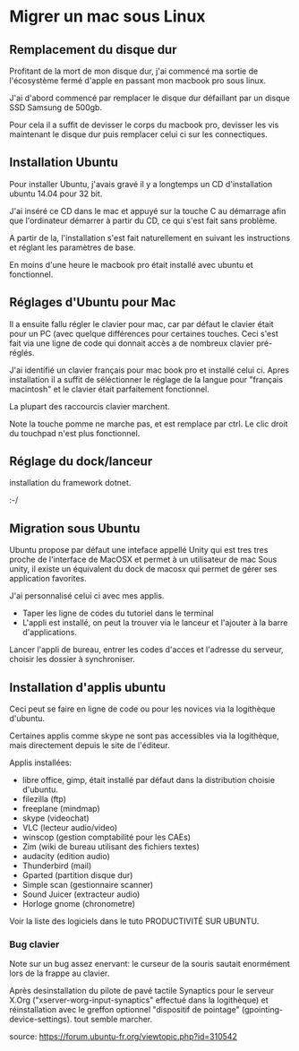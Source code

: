 # Migrer un mac sous Linux

## Remplacement du disque dur

Profitant de la mort de mon disque dur, j'ai commencé ma sortie de l'écosystème fermé d'apple en passant mon macbook pro sous linux.

J'ai d'abord commencé par remplacer le disque dur défaillant par un disque SSD Samsung de 500gb.

Pour cela il a suffit de devisser le corps du macbook pro, devisser les vis maintenant le disque dur puis remplacer celui ci sur les connectiques.



## Installation Ubuntu

Pour installer Ubuntu, j'avais gravé il y a longtemps un CD d'installation ubuntu 14.04 pour 32 bit. 

J'ai inséré ce CD dans le mac et appuyé sur la touche C au démarrage afin que l'ordinateur démarrer à partir du CD, ce qui s'est fait sans problème.

A partir de la, l'installation s'est fait naturellement en suivant les instructions et réglant les paramètres de base.

En moins d'une heure le macbook pro était installé avec ubuntu et fonctionnel.

## Réglages d'Ubuntu pour Mac

Il a ensuite fallu régler le clavier pour mac, car par défaut le clavier était pour un PC (avec quelque différences pour certaines touches. Ceci s'est fait via une ligne de code qui donnait accès a de nombreux clavier pré-réglés.

J'ai identifié un clavier français pour mac book pro et installé celui ci. Apres installation il a suffit de séléctionner le réglage de la langue pour "français macintosh" et le clavier était parfaitement fonctionnel.

La plupart des raccourcis clavier marchent.

Note la touche pomme ne marche pas, et est remplace par ctrl.
Le clic droit du touchpad n'est plus fonctionnel.

## Réglage du dock/lanceur
installation du framework dotnet.

:-/

## Migration sous Ubuntu

Ubuntu propose par défaut une inteface appellé Unity qui est tres tres proche de l'interface de MacOSX et permet à un utilisateur de mac
Sous unity, il existe un équivalent du dock de macosx qui permet de gérer ses application favorites.

J'ai personnalisé celui ci avec mes applis.

- Taper les ligne de codes du tutoriel dans le terminal
- L'appli est installé, on peut la trouver via le lanceur et l'ajouter à la barre d'applications.

Lancer l'appli de bureau, entrer les codes d'acces et l'adresse du serveur, choisir les dossier à synchroniser.


## Installation d'applis ubuntu

Ceci peut se faire en ligne de code ou pour les novices via la logithèque d'ubuntu.

Certaines applis comme skype ne sont pas accessibles via la logithèque, mais directement depuis le site de l'éditeur.

Applis installées:
- libre office, gimp, était installé par défaut dans la distribution choisie d'ubuntu.
- filezilla (ftp)
- freeplane (mindmap)
- skype (videochat)
- VLC (lecteur audio/video)
- winscop (gestion comptabilité pour les CAEs)
- Zim (wiki de bureau utilisant des fichiers textes)
- audacity (edition audio)
- Thunderbird (mail)
- Gparted (partition disque dur)
- Simple scan (gestionnaire scanner)
- Sound Juicer (extracteur audio)
- Horloge gnome (chronometre)

Voir la liste des logiciels dans le tuto PRODUCTIVITÉ SUR UBUNTU.



### Bug clavier

Note sur un bug assez enervant: le curseur de la souris sautait enormément lors de la frappe au clavier.

Après desinstallation du pilote de pavé tactile Synaptics pour le serveur X.Org ("xserver-worg-input-synaptics" effectué dans la logithèque) et réinstallation avec le greffon optionnel "dispositif de pointage" (gpointing-device-settings). tout semble marcher.

source: https://forum.ubuntu-fr.org/viewtopic.php?id=310542
